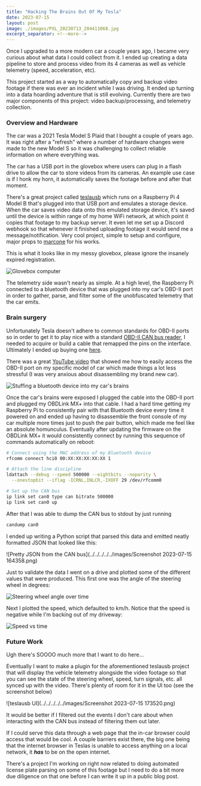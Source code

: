 ```yaml
---
title: "Hacking The Brains Out Of My Tesla"
date: 2023-07-15
layout: post
image: ./images/PXL_20230713_204411068.jpg
excerpt_separator: <!--more-->
---
```


Once I upgraded to a more modern car a couple years ago, I became very curious about what data I could collect from it. I ended up creating a data pipeline to store and process video from its 4 cameras as well as vehicle telemetry (speed, acceleration, etc).

<!--more-->

This project started as a way to automatically copy and backup video footage if there was ever an incident while I was driving. It ended up turning into a data hoarding adventure that is still evolving. Currently there are two major components of this project: video backup/processing, and telemetry collection. 

### Overview and Hardware

The car was a 2021 Tesla Model S Plaid that I bought a couple of years ago. It was right after a "refresh" where a number of hardware changes were made to the new Model S so it was challenging to collect reliable information on where everything was.

The car has a USB port in the glovebox where users can plug in a flash drive to allow the car to store videos from its cameras. An example use case is if I honk my horn, it automatically saves the footage before and after that moment. 

There's a great project called [teslausb](https://github.com/marcone/teslausb) which runs on a Raspberry Pi 4 Model B that's plugged into that USB port and emulates a storage device. When the car saves video data onto this emulated storage device, it's saved until the device is within range of my home WiFi network, at which point it copies that footage to my backup server. It even let me set up a Discord webhook so that whenever it finished uploading footage it would send me a message/notification. Very cool project, simple to setup and configure, major props to [marcone](https://github.com/marcone) for his works.

This is what it looks like in my messy glovebox, please ignore the insanely expired registration.

![Glovebox computer](../../../../../images/PXL_20230713_204643923%20(1).jpg)


The telemetry side wasn't nearly as simple. At a high level, the Raspberry Pi connected to a bluetooth device that was plugged into my car's OBD-II port in order to gather, parse, and filter some of the unobfuscated telemetry that the car emits.

### Brain surgery

Unfortunately Tesla doesn't adhere to common standards for OBD-II ports so in order to get it to play nice with a standard [OBD-II CAN bus reader](https://www.obdlink.com/products/obdlink-mxp/), I needed to acquire or build a cable that remapped the pins on the interface. Ultimately I ended up buying one [here](https://evoffer.com/product/model-s-x-can-diagnostic-cable/). 

There was a great [YouTube video](https://www.youtube.com/watch?v=OKzPa2HdsvA) that showed me how to easily access the OBD-II port on my specific model of car which made things a lot less stressful (I was very anxious about disassembling my brand new car).

![Stuffing a bluetooth device into my car's brains](../../../../../images/PXL_20230713_204411068.jpg)



Once the car's brains were exposed I plugged the cable into the OBD-II port and plugged my OBDLink MX+ into that cable. I had a hard time getting my Raspberry Pi to consistently pair with that Bluetooth device every time it powered on and ended up having to disassemble the front console of my car multiple more times just to push the pair button, which made me feel like an absolute homunculus. Eventually after updating the firmware on the OBDLink MX+ it would consistently connect by running this sequence of commands automatically on reboot:

```bash
# Connect using the MAC address of my Bluetooth device
rfcomm connect hci0 00:XX:XX:XX:XX:XX 1

# Attach the line discipline
ldattach --debug --speed 500000 --eightbits --noparity \
  --onestopbit --iflag -ICRNL,INLCR,-IXOFF 29 /dev/rfcomm0

# Set up the CAN bus
ip link set can0 type can bitrate 500000
ip link set can0 up
```

After that I was able to dump the CAN bus to stdout by just running

```bash
candump can0
```

I ended up writing a Python script that parsed this data and emitted neatly formatted JSON that looked like this:

![Pretty JSON from the CAN bus](../../../../../images/Screenshot 2023-07-15 164358.png)

Just to validate the data I went on a drive and plotted some of the different values that were produced. This first one was the angle of the steering wheel in degrees:

![Steering wheel angle over time](../../../../../images/quick-drive-steering-wheel.png)

Next I plotted the speed, which defaulted to km/h. Notice that the speed is negative while I'm backing out of my driveway:

![Speed vs time](../../../../../images/quick-drive-speed.png)



### Future Work

Ugh there's SOOOO much more that I want to do here... 

Eventually I want to make a plugin for the aforementioned teslausb project that will display the vehicle telemetry alongside the video footage so that you can see the state of the steering wheel, speed, turn signals, etc. all synced up with the video. There's plenty of room for it in the UI too (see the screenshot below)

![teslausb UI](../../../../../images/Screenshot 2023-07-15 173520.png)

It would be better if I filtered out the events I don't care about when interacting with the CAN bus instead of filtering them out later. 

If I could serve this data through a web page that the in-car browser could access that would be cool. A couple barriers exist there, the big one being that the internet browser in Teslas is unable to access anything on a local network, it ***has*** to be on the open internet.

There's a project I'm working on right now related to doing automated license plate parsing on some of this footage but I need to do a bit more due diligence on that one before I can write it up in a public blog post.
